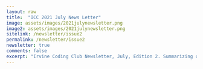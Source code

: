 ```yaml
---
layout: raw
title:  "ICC 2021 July News Letter"
image: assets/images/2021julynewsletter.png
image2: assets/images/2021julynewsletter.png
sitelink: /newsletter/issue2
permalink: /newsletter/issue2
newsletter: true
comments: false
excerpt: "Irvine Coding Club Newsletter, July, Edition 2. Summarizing our summer activities"
---
```


<script src="https://documentcloud.adobe.com/view-sdk/main.js"></script>
<script type="text/javascript">
	document.addEventListener("adobe_dc_view_sdk.ready", function(){
		var adobeDCView = new AdobeDC.View({clientId: "<YOUR_CLIENT_ID>"});
		adobeDCView.previewFile({
			content:{location: {url: "https://irvinecoding.club//assets/newsletters/2021/july.pdf"}},
			metaData:{fileName: "Bodea Brochure.pdf"}
		}, {embedMode: "LIGHT_BOX"});
	});
</script>
